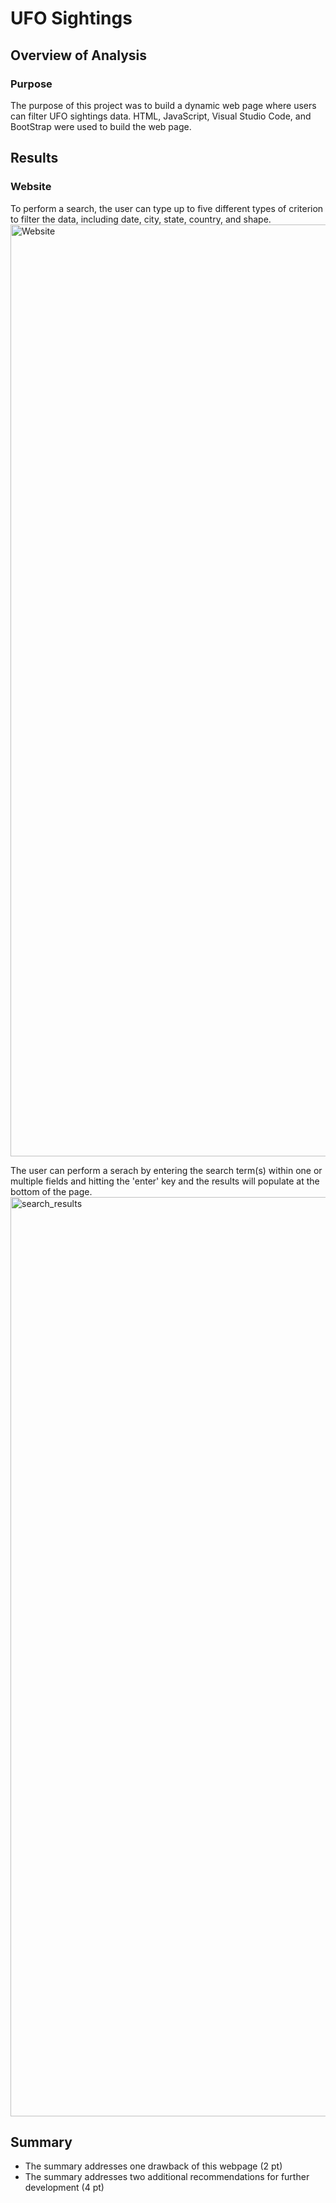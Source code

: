 # UFO Sightings

## Overview of Analysis

### Purpose
The purpose of this project was to build a dynamic web page where users can filter UFO sightings data. HTML, JavaScript, Visual Studio Code, and BootStrap were used to build the web page.

## Results
### Website
To perform a search, the user can type up to five different types of criterion to filter the data, including date, city, state, country, and shape.
<img width="1491" alt="Website" src="https://user-images.githubusercontent.com/85654649/133000397-ebb07ce4-9ae6-4e71-8375-896f54f5f9f9.png">

The user can perform a serach by entering the search term(s) within one or multiple fields and hitting the 'enter' key and the results will populate at the bottom of the page.
<img width="1471" alt="search_results" src="https://user-images.githubusercontent.com/85654649/133000465-4cbb156d-8b32-4308-ae39-95be3671e4a3.png">


## Summary

- The summary addresses one drawback of this webpage (2 pt)
- The summary addresses two additional recommendations for further development (4 pt)
